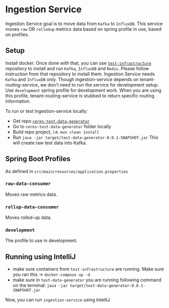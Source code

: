 # Ingestion Service
Ingestion Service goal is to move data from `Kafka` to `InfluxDB`. This service moves `raw` OR `rolledup` metrics data based on spring profile in use, based on profiles.

## Setup
Install docker. Once done with that, you can use [`test-infrastructure`](https://github.com/racker/ceres-test-infrastructure) repository to install and run `Kafka`, `InfluxDB` and `Redis`. Please follow instruction from that repository to install them. Ingestion Service needs `Kafka` and `InfluxDB` only. Though ingestion-service depends on tenant-routing-service, we don't need to run the service for development setup. Use `development` spring profile for development work. When you are using this profile, tenant-routing-service is stubbed to return specific routing information.

To run or test ingestion-service locally:

- Get repo [`ceres-test-data-generator`](https://github.com/racker/ceres-test-data-generator)
- Go to `ceres-test-data-generator` folder locally
- Build repo project, i.e. `mvn clean install`  
- Run `java -jar target/test-data-generator-0.0.1-SNAPSHOT.jar` This will create raw test data into Kafka.
  
## Spring Boot Profiles
As defined in `src/main/resources/application.properties`

### `raw-data-consumer`
Moves raw metrics data.

### `rollup-data-consumer`
Moves rolled-up data.

### `development`
The profile to use in development.
  
## Running using IntelliJ
- make sure containers from `test-infrastructure` are running. Make sure you ran this -> `docker-compose up -d`
- make sure in `test-data-generator` you are running following command on the terminal:
  `java -jar target/test-data-generator-0.0.1-SNAPSHOT.jar`
  
Now, you can run `ingestion-service` using IntelliJ
